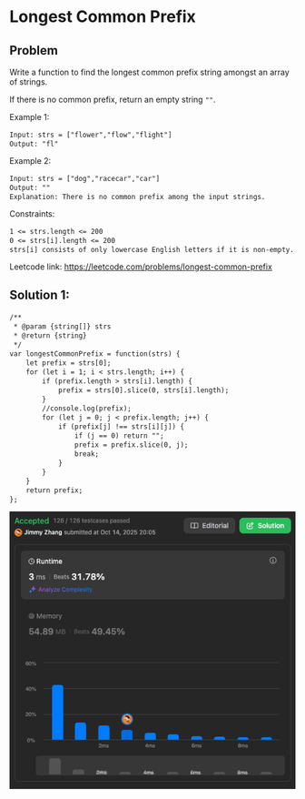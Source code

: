 # Longest Common Prefix

## Problem

Write a function to find the longest common prefix string amongst an array of strings.  

  
If there is no common prefix, return an empty string `""`.  
  
  
  
Example 1:
```
Input: strs = ["flower","flow","flight"]
Output: "fl"
```
Example 2:
```
Input: strs = ["dog","racecar","car"]
Output: ""
Explanation: There is no common prefix among the input strings.
```

Constraints:
```
1 <= strs.length <= 200
0 <= strs[i].length <= 200
strs[i] consists of only lowercase English letters if it is non-empty.
```

Leetcode link:
https://leetcode.com/problems/longest-common-prefix

## Solution 1:

```
/**
 * @param {string[]} strs
 * @return {string}
 */
var longestCommonPrefix = function(strs) {
    let prefix = strs[0]; 
    for (let i = 1; i < strs.length; i++) {
        if (prefix.length > strs[i].length) {
            prefix = strs[0].slice(0, strs[i].length);
        }
        //console.log(prefix);
        for (let j = 0; j < prefix.length; j++) {
            if (prefix[j] !== strs[i][j]) {
                if (j == 0) return "";
                prefix = prefix.slice(0, j);
                break;
            } 
        }
    }
    return prefix;
};
```

![LongestCommonPrefix1.png](./img/LongestCommonPrefix1.png)